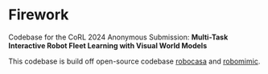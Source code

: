 # Firework

Codebase for the CoRL 2024 Anonymous Submission: **Multi-Task Interactive Robot Fleet Learning with Visual World Models**

This codebase is build off open-source codebase [robocasa](https://github.com/robocasa/robocasa) and [robomimic](https://github.com/ARISE-Initiative/robomimic). 
